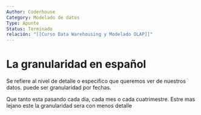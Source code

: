 ```yaml
---
Author: Coderhouse
Category: Modelado de datos
Type: Apunte
Status: Terminado
relación: "[[Curso Data Warehousing y Modelado OLAP]]"
---
```

# La granularidad en español

Se refiere al nivel de detalle o especifico que queremos ver de nuestros datos. puede ser granularidad por fechas.

Que tanto esta pasando cada dia, cada mes o cada cuatrimestre.
Estre mas lejano este la granularidad sera con menos detalle